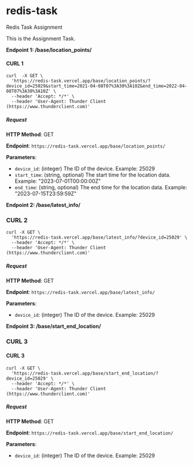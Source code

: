 # redis-task
Redis Task Assignment


This is the Assignment Task.

**Endpoint 1: /base/location_points/**

#### CURL 1

```
curl  -X GET \
  'https://redis-task.vercel.app/base/location_points/?device_id=25029&start_time=2021-04-08T07%3A30%3A10Z&end_time=2022-04-08T07%3A30%3A10Z' \
  --header 'Accept: */*' \
  --header 'User-Agent: Thunder Client (https://www.thunderclient.com)'
```

##### Request

**HTTP Method**: GET

**Endpoint**: `https://redis-task.vercel.app/base/location_points/`

**Parameters**:
- `device_id`: (integer) The ID of the device. Example: 25029
- `start_time`: (string, optional) The start time for the location data. Example: "2023-07-01T00:00:00Z"
- `end_time`: (string, optional) The end time for the location data. Example: "2023-07-15T23:59:59Z"




**Endpoint 2: /base/latest_info/**


### CURL 2


```
curl -X GET \
  'https://redis-task.vercel.app/base/latest_info/?device_id=25029' \
  --header 'Accept: */*' \
  --header 'User-Agent: Thunder Client (https://www.thunderclient.com)'
```

##### Request

**HTTP Method**: GET

**Endpoint**: `https://redis-task.vercel.app/base/latest_info/`

**Parameters**:
- `device_id`: (integer) The ID of the device. Example: 25029




**Endpoint 3: /base/start_end_location/**


### CURL 3


#### CURL 3

```
curl -X GET \
  'https://redis-task.vercel.app/base/start_end_location/?device_id=25029' \
  --header 'Accept: */*' \
  --header 'User-Agent: Thunder Client (https://www.thunderclient.com)'
```

##### Request

**HTTP Method**: GET

**Endpoint**: `https://redis-task.vercel.app/base/start_end_location/`

**Parameters**:
- `device_id`: (integer) The ID of the device. Example: 25029


